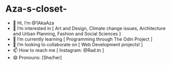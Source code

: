 # Aza-s-closet-

- 👋 Hi, I’m @1AkaAza
- 👀 I’m interested in               [ Art and Design, Climate change issues, Architecture and Urban Planning, Fashion and Social Sciences ]
- 🌱 I’m currently learning          [ Programming through The Odin Project ]
- 💞️ I’m looking to collaborate on   [ Web Development projects! ]
- 📫 How to reach me                 [ Instagram: @Rad.tn ]
- 😄 Pronouns:                       [She/her]
